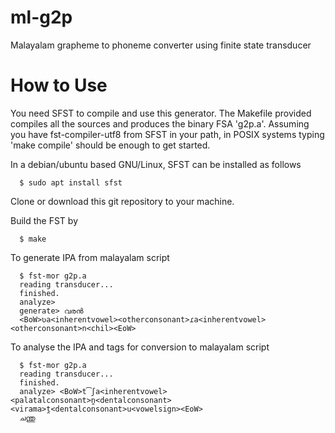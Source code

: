 # ml-g2p
Malayalam grapheme to phoneme converter using finite state transducer

# How to Use

You need SFST to compile and use this generator. The Makefile provided compiles  all the sources and produces the binary FSA 'g2p.a'. Assuming you have fst-compiler-utf8 from SFST in your path, in POSIX systems typing 'make compile' should be enough to get started.

In a debian/ubuntu based GNU/Linux, SFST can be installed as follows
````
  $ sudo apt install sfst
````
Clone or download this git repository to your machine.

Build the FST by
````
  $ make
````
To generate IPA from malayalam script
````
  $ fst-mor g2p.a
  reading transducer...
  finished.
  analyze>
  generate> വരൻ
  <BoW>ʋa<inherentvowel><otherconsonant>ɾa<inherentvowel><otherconsonant>n<chil><EoW>
````
To analyse the IPA and tags for conversion to malayalam script

````
  $ fst-mor g2p.a
  reading transducer...
  finished.
  analyze> <BoW>t͡ʃa<inherentvowel><palatalconsonant>n̪<dentalconsonant><virama>t̪<dentalconsonant>u<vowelsign><EoW>
  ചന്തു

````
